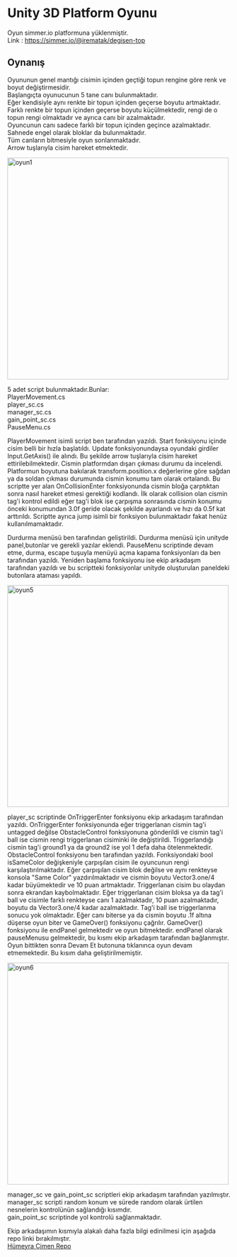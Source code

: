 #  Unity 3D Platform Oyunu

Oyun simmer.io platformuna yüklenmiştir.     
Link : https://simmer.io/@irematak/degisen-top     

## Oynanış
Oyununun genel mantığı cisimin içinden geçtiği topun rengine göre renk ve boyut değiştirmesidir.    
Başlangıçta oyunucunun 5 tane canı bulunmaktadır.    
Eğer kendisiyle aynı renkte bir topun içinden geçerse boyutu artmaktadır.     
Farklı renkte bir topun içinden geçerse boyutu küçülmektedir, rengi de o topun rengi olmaktadır ve ayrıca canı bir azalmaktadır.    
Oyuncunun canı sadece farklı bir topun içinden geçince azalmaktadır. Sahnede engel olarak bloklar da bulunmaktadır.   
Tüm canların bitmesiyle oyun sonlanmaktadır.    
Arrow tuşlarıyla cisim hareket etmektedir.    

<img width="500" alt="oyun1" src="https://user-images.githubusercontent.com/75726319/204599717-4c5adeef-a80c-4bba-b55a-50a7b036c4cf.PNG">

5 adet script bulunmaktadır.Bunlar:      
PlayerMovement.cs      
player_sc.cs      
manager_sc.cs     
gain_point_sc.cs      
PauseMenu.cs       

PlayerMovement isimli script ben tarafından yazıldı. Start fonksiyonu içinde cisim belli bir hızla başlatıldı. Update fonksiyonundaysa oyundaki girdiler Input.GetAxis() ile alındı. Bu şekilde arrow tuşlarıyla cisim hareket ettirilebilmektedir. Cismin platformdan dışarı çıkması durumu da incelendi. Platformun boyutuna bakılarak transform.position.x değerlerine göre sağdan ya da soldan çıkması durumunda cismin konumu tam  olarak ortalandı. Bu scriptte yer alan OnCollisionEnter fonksiyonunda cismin bloğa çarptıktan sonra nasıl hareket etmesi gerektiği kodlandı. İlk olarak collision olan cismin tag'i kontrol edildi eğer tag'i blok ise çarpışma sonrasında cismin konumu önceki konumundan 3.0f geride olacak şekilde ayarlandı ve hızı da 0.5f kat arttırıldı. Scriptte ayrıca jump isimli bir fonksiyon bulunmaktadır fakat henüz kullanılmamaktadır.

Durdurma menüsü ben tarafından geliştirildi.  Durdurma menüsü için unityde panel,butonlar ve gerekli yazılar eklendi.
PauseMenu scriptinde devam etme, durma, escape tuşuyla menüyü açma kapama fonksiyonları da ben tarafından yazıldı. Yeniden başlama fonksiyonu ise ekip arkadaşım tarafından yazıldı ve bu scriptteki fonksiyonlar unityde oluşturulan paneldeki butonlara ataması yapıldı.

<img width="500" alt="oyun5" src="https://user-images.githubusercontent.com/75726319/204600054-ab215f71-4c0f-41fe-bbba-8d2174096520.PNG">


player_sc scriptinde OnTriggerEnter fonksiyonu ekip arkadaşım tarafından yazıldı. OnTriggerEnter fonksiyonunda eğer triggerlanan cismin tag'i untagged değilse ObstacleControl fonksiyonuna gönderildi ve cismin tag'i ball ise cismin rengi triggerlanan cisiminki ile değiştirildi. Triggerlandığı cismin tag'i ground1 ya da ground2 ise yol 1 defa daha ötelenmektedir.
ObstacleControl fonksiyonu ben tarafından yazıldı. Fonksiyondaki bool isSameColor değişkeniyle  çarpışılan cisim ile oyuncunun rengi karşılaştırılmaktadır. Eğer çarpışılan cisim blok değilse ve aynı renkteyse konsola "Same Color" yazdırılmaktadır ve cismin boyutu Vector3.one/4 kadar büyümektedir ve 10 puan artmaktadır. Triggerlanan cisim bu olaydan sonra ekrandan kaybolmaktadır. Eğer triggerlanan cisim bloksa ya da tag'i ball ve cisimle farklı renkteyse canı 1 azalmaktadır, 10 puan azalmaktadır, boyutu da Vector3.one/4 kadar azalmaktadır. Tag'i ball ise triggerlanma sonucu yok olmaktadır. Eğer canı biterse ya da cismin boyutu .1f altına düşerse oyun biter ve GameOver() fonksiyonu çağrılır.
GameOver() fonksiyonu ile  endPanel gelmektedir ve oyun bitmektedir. endPanel olarak pauseMenusu gelmektedir, bu kısmı ekip arkadaşım tarafından  bağlanmıştır. Oyun bittikten sonra Devam Et butonuna tıklanınca oyun devam etmemektedir. Bu kısım daha geliştirilmemiştir.     

<img width="500" alt="oyun6" src="https://user-images.githubusercontent.com/75726319/204600727-419a3142-09b0-4c3c-a842-9be155cf5db4.PNG">

manager_sc ve gain_point_sc scriptleri ekip arkadaşım tarafından yazılmıştır.    
manager_sc scripti random konum ve sürede random olarak ürtilen nesnelerin kontrolünün sağlandığı kısımdır.          
gain_point_sc scriptinde  yol kontrolü sağlanmaktadır.

Ekip arkadaşımın kısmıyla alakalı daha fazla bilgi edinilmesi için aşağıda repo linki bırakılmıştır.   
[Hümeyra Çimen Repo](https://github.com/hmyrcmn/degisen_top)


























